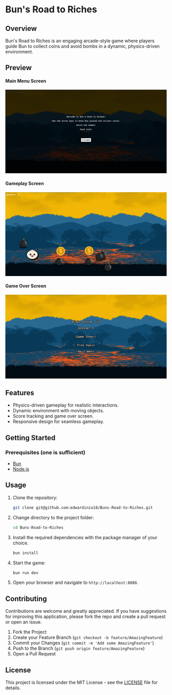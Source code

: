 # Bun's Road to Riches

## Overview

Bun's Road to Riches is an engaging arcade-style game where players guide Bun to collect coins and avoid bombs in a
dynamic, physics-driven environment.

## Preview

#### Main Menu Screen

![Main Menu Screen](assets/main_menu_screen.png)

#### Gameplay Screen

![Gameplay Screen](assets/gameplay_screen.png)

#### Game Over Screen

![Game Over Screen](assets/game_over_screen.png)

## Features

- Physics-driven gameplay for realistic interactions.
- Dynamic environment with moving objects.
- Score tracking and game over screen.
- Responsive design for seamless gameplay.

## Getting Started

### Prerequisites (one is sufficient)

- [Bun](https://bun.sh)
- [Node.js](https://nodejs.org/en)

## Usage

1. Clone the repository:
   ```bash
   git clone git@github.com:edwardinio18/Buns-Road-to-Riches.git
   ```
2. Change directory to the project folder:
   ```bash
   cd Buns-Road-to-Riches
   ```
3. Install the required dependencies with the package manager of your choice.
   ```bash
   bun install
   ```
4. Start the game:
   ```bash
   bun run dev
   ```
5. Open your browser and navigate to `http://localhost:8080`.

## Contributing

Contributions are welcome and greatly appreciated. If you have suggestions for improving this application, please fork
the repo and create a pull request or open an issue.

1. Fork the Project
2. Create your Feature Branch (`git checkout -b feature/AmazingFeature`)
3. Commit your Changes (`git commit -m 'Add some AmazingFeature'`)
4. Push to the Branch (`git push origin feature/AmazingFeature`)
5. Open a Pull Request

## License

This project is licensed under the MIT License - see the [LICENSE](LICENSE) file for details.